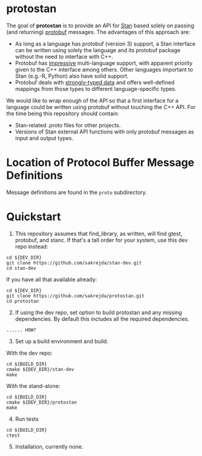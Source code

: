 # protostan

The goal of <b>protostan</b> is to provide an API for 
[Stan](github.com/stan-dev/stan) based solely on passing 
(and returning) [protobuf](https://developers.google.com/protocol-buffers/docs/overview)
messages.  The advantages of this approach are:

- As long as a language has protobuf (version 3) support, a
  Stan interface can be written using solely the language and
  its protobuf package without the need to interface with C++.
- Protobuf has [impressive](https://developers.google.com/protocol-buffers/docs/reference/other?hl=en) 
  multi-language support, with apparent priority given to the 
  C++ interface among others.  Other languages important to Stan
  (e.g.-R, Python) also have solid support.
- Protobuf deals with [strongly-typed
  data](https://developers.google.com/protocol-buffers/docs/proto3)
  and offers well-defined mappings from those types to different
  language-specific types.  

We would like to wrap enough of the API so that a first interface
for a language could be written using protobuf without touching
the C++ API.  For the time being this repository should contain:

- Stan-related .proto files for other projects.
- Versions of Stan external API functions with only protobuf 
  messages as input and output types.

Location of Protocol Buffer Message Definitions
===============================================

Message definitions are found in the ``proto`` subdirectory.


Quickstart
==========

1. This repository assumes that find_library, as written, will find
gtest, protobuf, and stanc.  If that's a tall order for your system, 
use this dev repo instead:

```
cd ${DEV_DIR}
git clone https://github.com/sakrejda/stan-dev.git
cd stan-dev
```

If you have all that available already:

```
cd ${DEV_DIR}
git clone https://github.com/sakrejda/protostan.git
cd protostan
```

2. If using the dev repo, set option to build protostan and any missing dependencies.
   By default this includes all the required dependencies.

```
...... HOW?
```

3. Set up a build environment and build.

With the dev repo:

```
cd ${BUILD_DIR}
cmake ${DEV_DIR}/stan-dev 
make
```

With the stand-alone:

```
cd ${BUILD_DIR}
cmake ${DEV_DIR}/protostan
make
```

4. Run tests
```
cd ${BUILD_DIR}
ctest
```
 
5. Installation, currently none.



